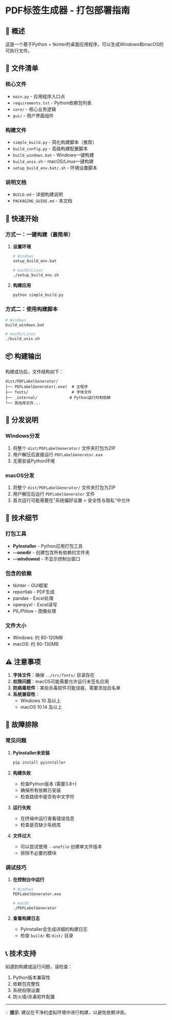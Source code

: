 # PDF标签生成器 - 打包部署指南

## 🎯 概述

这是一个基于Python + tkinter的桌面应用程序，可以生成Windows和macOS的可执行文件。

## 📁 文件清单

### 核心文件
- `main.py` - 应用程序入口点
- `requirements.txt` - Python依赖包列表
- `core/` - 核心业务逻辑
- `gui/` - 用户界面组件

### 构建文件
- `simple_build.py` - 简化构建脚本（推荐）
- `build_config.py` - 高级构建配置脚本
- `build_windows.bat` - Windows一键构建
- `build_unix.sh` - macOS/Linux一键构建
- `setup_build_env.bat/.sh` - 环境设置脚本

### 说明文档
- `BUILD.md` - 详细构建说明
- `PACKAGING_GUIDE.md` - 本文档

## 🚀 快速开始

### 方式一：一键构建（最简单）

1. **设置环境**
   ```bash
   # Windows
   setup_build_env.bat
   
   # macOS/Linux
   ./setup_build_env.sh
   ```

2. **构建应用**
   ```bash
   python simple_build.py
   ```

### 方式二：使用构建脚本

```bash
# Windows
build_windows.bat

# macOS/Linux  
./build_unix.sh
```

## 📦 构建输出

构建成功后，文件结构如下：
```
dist/PDFLabelGenerator/
├── PDFLabelGenerator(.exe)  # 主程序
├── fonts/                   # 字体文件
├── _internal/              # Python运行时和依赖
└── 其他库文件...
```

## 🎁 分发说明

### Windows分发
1. 将整个 `dist/PDFLabelGenerator/` 文件夹打包为ZIP
2. 用户解压后直接运行 `PDFLabelGenerator.exe`
3. 无需安装Python环境

### macOS分发
1. 将整个 `dist/PDFLabelGenerator/` 文件夹打包为ZIP
2. 用户解压后运行 `PDFLabelGenerator` 文件
3. 首次运行可能需要在"系统偏好设置 > 安全性与隐私"中允许

## 🔧 技术细节

### 打包工具
- **PyInstaller** - Python应用打包工具
- **--onedir** - 创建包含所有依赖的文件夹
- **--windowed** - 不显示控制台窗口

### 包含的依赖
- tkinter - GUI框架
- reportlab - PDF生成
- pandas - Excel处理  
- openpyxl - Excel读写
- PIL/Pillow - 图像处理

### 文件大小
- Windows: 约 80-120MB
- macOS: 约 90-130MB

## ⚠️ 注意事项

1. **字体文件**：确保 `../src/fonts/` 目录存在
2. **权限问题**：macOS可能需要允许运行未签名应用
3. **防病毒软件**：某些杀毒软件可能误报，需要添加白名单
4. **系统兼容性**：
   - Windows 10 及以上
   - macOS 10.14 及以上

## 🐛 故障排除

### 常见问题

1. **PyInstaller未安装**
   ```bash
   pip install pyinstaller
   ```

2. **构建失败**
   - 检查Python版本 (需要3.8+)
   - 确保所有依赖已安装
   - 检查路径中是否有中文字符

3. **运行失败**
   - 在终端中运行查看错误信息
   - 检查是否缺少系统库

4. **文件过大**
   - 可以尝试使用 `--onefile` 创建单文件版本
   - 排除不必要的模块

### 调试技巧

1. **在控制台中运行**
   ```bash
   # Windows
   PDFLabelGenerator.exe
   
   # macOS  
   ./PDFLabelGenerator
   ```

2. **查看构建日志**
   - PyInstaller会生成详细的构建日志
   - 检查 `build/` 和 `dist/` 目录

## 📞 技术支持

如遇到构建或运行问题，请检查：
1. Python版本兼容性
2. 依赖包完整性
3. 系统权限设置
4. 防火墙/杀毒软件配置

---

💡 **提示**: 建议在干净的虚拟环境中进行构建，以避免依赖冲突。